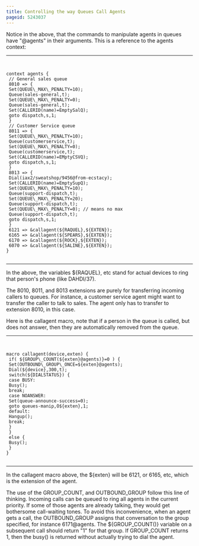 ```yaml
---
title: Controlling the way Queues Call Agents
pageid: 5243037
---
```


Notice in the above, that the commands to manipulate agents in queues have "@agents" in their arguments. This is a reference to the agents context:




---

  
  


```


context agents { 
 // General sales queue 
 8010 => {
 Set(QUEUE\_MAX\_PENALTY=10); 
 Queue(sales-general,t); 
 Set(QUEUE\_MAX\_PENALTY=0); 
 Queue(sales-general,t); 
 Set(CALLERID(name)=EmptySalQ); 
 goto dispatch,s,1;
 } 
 // Customer Service queue 
 8011 => { 
 Set(QUEUE\_MAX\_PENALTY=10);
 Queue(customerservice,t); 
 Set(QUEUE\_MAX\_PENALTY=0);
 Queue(customerservice,t); 
 Set(CALLERID(name)=EMptyCSVQ);
 goto dispatch,s,1; 
 } 
 8013 => {
 Dial(iax2/sweatshop/9456@from-ecstacy);
 Set(CALLERID(name)=EmptySupQ); 
 Set(QUEUE\_MAX\_PENALTY=10); 
 Queue(support-dispatch,t); 
 Set(QUEUE\_MAX\_PENALTY=20); 
 Queue(support-dispatch,t);
 Set(QUEUE\_MAX\_PENALTY=0); // means no max 
 Queue(support-dispatch,t); 
 goto dispatch,s,1; 
 } 
 6121 => &callagent(${RAQUEL},${EXTEN}); 
 6165 => &callagent(${SPEARS},${EXTEN});
 6170 => &callagent(${ROCK},${EXTEN}); 
 6070 => &callagent(${SALINE},${EXTEN}); 
}


```



---


In the above, the variables ${RAQUEL}, etc stand for actual devices to ring that person's phone (like DAHDI/37). 


The 8010, 8011, and 8013 extensions are purely for transferring incoming callers to queues. For instance, a customer service agent might want to transfer the caller to talk to sales. The agent only has to transfer to extension 8010, in this case. 


Here is the callagent macro, note that if a person in the queue is called, but does not answer, then they are automatically removed from the queue.




---

  
  


```


macro callagent(device,exten) {
 if( ${GROUP\_COUNT(${exten}@agents)}=0 ) { 
 Set(OUTBOUND\_GROUP\_ONCE=${exten}@agents);
 Dial(${device},300,t);
 switch(${DIALSTATUS}) {
 case BUSY: 
 Busy(); 
 break;
 case NOANSWER:
 Set(queue-announce-success=0);
 goto queues-manip,O${exten},1; 
 default: 
 Hangup(); 
 break; 
 } 
 }
 else { 
 Busy(); 
 } 
}


```



---


In the callagent macro above, the ${exten} will be 6121, or 6165, etc, which is the extension of the agent. 


The use of the GROUP\_COUNT, and OUTBOUND\_GROUP follow this line of thinking. Incoming calls can be queued to ring all agents in the current priority. If some of those agents are already talking, they would get bothersome call-waiting tones. To avoid this inconvenience, when an agent gets a call, the OUTBOUND\_GROUP assigns that conversation to the group specified, for instance 6171@agents. The ${GROUP\_COUNT()} variable on a subsequent call should return "1" for that group. If GROUP\_COUNT returns 1, then the busy() is returned without actually trying to dial the agent.

